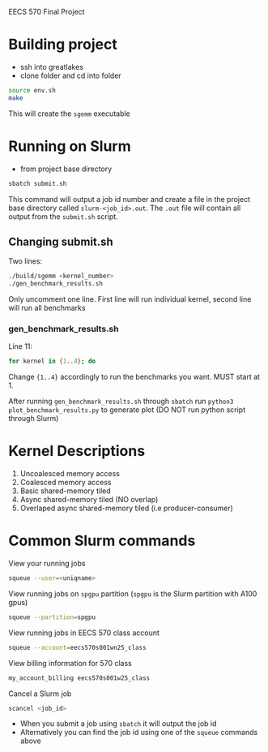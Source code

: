 EECS 570 Final Project

# Building project

* ssh into greatlakes
* clone folder and cd into folder

```bash
source env.sh
make
```

This will create the `sgemm` executable


# Running on Slurm

* from project base directory

```bash
sbatch submit.sh
```

This command will output a job id number and create a file in the project base directory called `slurm-<job_id>.out`. The `.out` file will contain all output from the `submit.sh` script.

## Changing submit.sh

Two lines:

```bash
./build/sgemm <kernel_number>
./gen_benchmark_results.sh
```

Only uncomment one line. First line will run individual kernel, second line will run all benchmarks

### gen_benchmark_results.sh

Line 11:
```bash
for kernel in {1..4}; do
```

Change `{1..4}` accordingly to run the benchmarks you want. MUST start at 1.

After running `gen_benchmark_results.sh` through `sbatch` run `python3 plot_benchmark_results.py` to generate plot (DO NOT run python script through Slurm)

# Kernel Descriptions

1) Uncoalesced memory access 
2) Coalesced memory access
3) Basic shared-memory tiled 
4) Async shared-memory tiled (NO overlap)
5) Overlaped async shared-memory tiled (i.e producer-consumer) 


# Common Slurm commands

View your running jobs
```bash
squeue --user=<uniqname>
```

View running jobs on `spgpu` partition (`spgpu` is the Slurm partition with A100 gpus)
```bash
squeue --partition=spgpu
```

View running jobs in EECS 570 class account
```bash
squeue --account=eecs570s001wn25_class
```

View billing information for 570 class
```bash
my_account_billing eecs570s001w25_class
```

Cancel a Slurm job
```bash
scancel <job_id>
```
* When you submit a job using `sbatch` it will output the job id
* Alternatively you can find the job id using one of the `squeue` commands above

